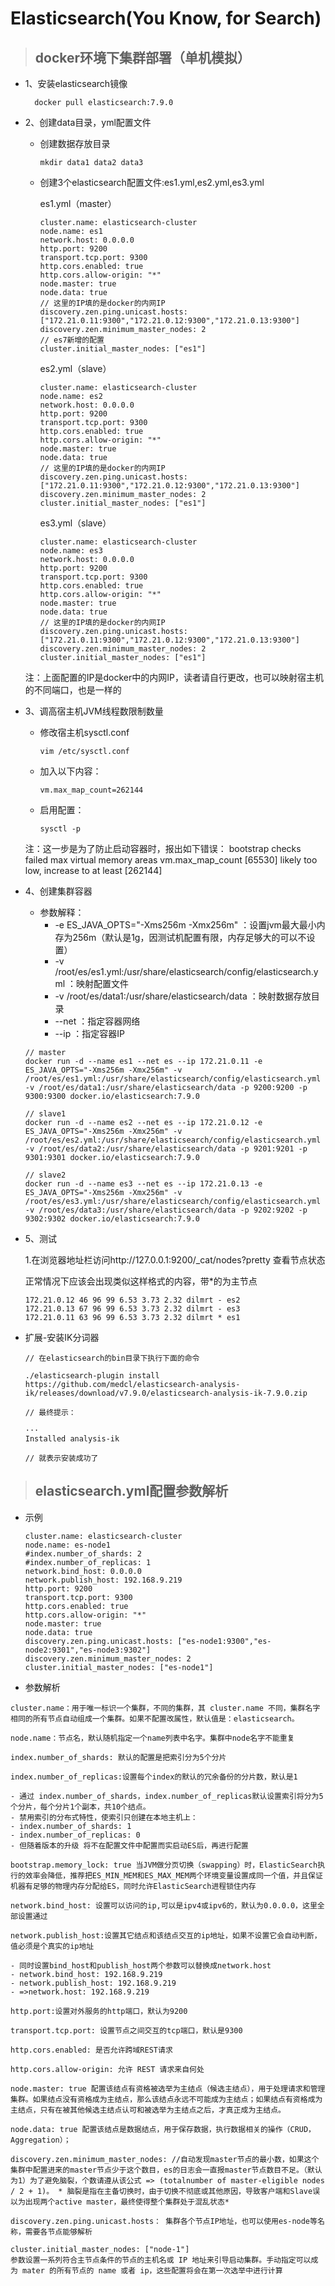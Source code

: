 # Elasticsearch(You Know, for Search)

> ## docker环境下集群部署（单机模拟）

- 1、安装elasticsearch镜像

        docker pull elasticsearch:7.9.0
- 2、创建data目录，yml配置文件

    - 创建数据存放目录
        ```
        mkdir data1 data2 data3
        ```
    - 创建3个elasticsearch配置文件:es1.yml,es2.yml,es3.yml
    
        es1.yml（master）
        ```
        cluster.name: elasticsearch-cluster
        node.name: es1
        network.host: 0.0.0.0
        http.port: 9200
        transport.tcp.port: 9300
        http.cors.enabled: true
        http.cors.allow-origin: "*"
        node.master: true
        node.data: true
        // 这里的IP填的是docker的内网IP
        discovery.zen.ping.unicast.hosts: ["172.21.0.11:9300","172.21.0.12:9300","172.21.0.13:9300"]
        discovery.zen.minimum_master_nodes: 2
        // es7新增的配置
        cluster.initial_master_nodes: ["es1"]
        ```
        es2.yml（slave）
        ```
        cluster.name: elasticsearch-cluster
        node.name: es2
        network.host: 0.0.0.0
        http.port: 9200
        transport.tcp.port: 9300
        http.cors.enabled: true
        http.cors.allow-origin: "*"
        node.master: true
        node.data: true
        // 这里的IP填的是docker的内网IP
        discovery.zen.ping.unicast.hosts: ["172.21.0.11:9300","172.21.0.12:9300","172.21.0.13:9300"]
        discovery.zen.minimum_master_nodes: 2
        cluster.initial_master_nodes: ["es1"]
        ```
        es3.yml（slave）
        ```
        cluster.name: elasticsearch-cluster
        node.name: es3
        network.host: 0.0.0.0
        http.port: 9200
        transport.tcp.port: 9300
        http.cors.enabled: true
        http.cors.allow-origin: "*"
        node.master: true
        node.data: true
        // 这里的IP填的是docker的内网IP
        discovery.zen.ping.unicast.hosts: ["172.21.0.11:9300","172.21.0.12:9300","172.21.0.13:9300"]
        discovery.zen.minimum_master_nodes: 2
        cluster.initial_master_nodes: ["es1"]
        ```
    注：上面配置的IP是docker中的内网IP，读者请自行更改，也可以映射宿主机的不同端口，也是一样的

- 3、调高宿主机JVM线程数限制数量

    - 修改宿主机sysctl.conf
        ```
        vim /etc/sysctl.conf
        ```
    - 加入以下内容：
        ```
        vm.max_map_count=262144 
        ```
    - 启用配置：
        ```
        sysctl -p
        ```
    注：这一步是为了防止启动容器时，报出如下错误：
    bootstrap checks failed max virtual memory areas vm.max_map_count [65530] likely too low, increase to at least [262144]

- 4、创建集群容器
    - 参数解释：
        - -e ES_JAVA_OPTS="-Xms256m -Xmx256m" ：设置jvm最大最小内存为256m（默认是1g，因测试机配置有限，内存足够大的可以不设置）
        - -v /root/es/es1.yml:/usr/share/elasticsearch/config/elasticsearch.yml ：映射配置文件
        - -v /root/es/data1:/usr/share/elasticsearch/data ：映射数据存放目录
        - --net ：指定容器网络
        - --ip ：指定容器IP

    ```
    // master
    docker run -d --name es1 --net es --ip 172.21.0.11 -e ES_JAVA_OPTS="-Xms256m -Xmx256m" -v /root/es/es1.yml:/usr/share/elasticsearch/config/elasticsearch.yml -v /root/es/data1:/usr/share/elasticsearch/data -p 9200:9200 -p 9300:9300 docker.io/elasticsearch:7.9.0

    // slave1
    docker run -d --name es2 --net es --ip 172.21.0.12 -e ES_JAVA_OPTS="-Xms256m -Xmx256m" -v /root/es/es2.yml:/usr/share/elasticsearch/config/elasticsearch.yml -v /root/es/data2:/usr/share/elasticsearch/data -p 9201:9201 -p 9301:9301 docker.io/elasticsearch:7.9.0

    // slave2
    docker run -d --name es3 --net es --ip 172.21.0.13 -e ES_JAVA_OPTS="-Xms256m -Xmx256m" -v /root/es/es3.yml:/usr/share/elasticsearch/config/elasticsearch.yml -v /root/es/data3:/usr/share/elasticsearch/data -p 9202:9202 -p 9302:9302 docker.io/elasticsearch:7.9.0
    ```

- 5、测试

    1.在浏览器地址栏访问http://127.0.0.1:9200/_cat/nodes?pretty 查看节点状态

    正常情况下应该会出现类似这样格式的内容，带*的为主节点
    ```
    172.21.0.12 46 96 99 6.53 3.73 2.32 dilmrt - es2
    172.21.0.13 67 96 99 6.53 3.73 2.32 dilmrt - es3
    172.21.0.11 63 96 99 6.53 3.73 2.32 dilmrt * es1
    ```

- 扩展-安装IK分词器
    ```
    // 在elasticsearch的bin目录下执行下面的命令

    ./elasticsearch-plugin install https://github.com/medcl/elasticsearch-analysis-ik/releases/download/v7.9.0/elasticsearch-analysis-ik-7.9.0.zip
    ```
    ```
    // 最终提示：

    ···
    Installed analysis-ik

    // 就表示安装成功了
    ```

> ## elasticsearch.yml配置参数解析

- 示例
    ```
    cluster.name: elasticsearch-cluster
    node.name: es-node1
    #index.number_of_shards: 2
    #index.number_of_replicas: 1
    network.bind_host: 0.0.0.0
    network.publish_host: 192.168.9.219
    http.port: 9200
    transport.tcp.port: 9300
    http.cors.enabled: true
    http.cors.allow-origin: "*"
    node.master: true 
    node.data: true  
    discovery.zen.ping.unicast.hosts: ["es-node1:9300","es-node2:9301","es-node3:9302"]
    discovery.zen.minimum_master_nodes: 2
    cluster.initial_master_nodes: ["es-node1"]
    ```

- 参数解析

```
cluster.name：用于唯一标识一个集群，不同的集群，其 cluster.name 不同，集群名字相同的所有节点自动组成一个集群。如果不配置改属性，默认值是：elasticsearch。

node.name：节点名，默认随机指定一个name列表中名字。集群中node名字不能重复

index.number_of_shards: 默认的配置是把索引分为5个分片

index.number_of_replicas:设置每个index的默认的冗余备份的分片数，默认是1
```

    - 通过 index.number_of_shards，index.number_of_replicas默认设置索引将分为5个分片，每个分片1个副本，共10个结点。
    - 禁用索引的分布式特性，使索引只创建在本地主机上：
    - index.number_of_shards: 1
    - index.number_of_replicas: 0
    - 但随着版本的升级 将不在配置文件中配置而实启动ES后，再进行配置
    
```
bootstrap.memory_lock: true 当JVM做分页切换（swapping）时，ElasticSearch执行的效率会降低，推荐把ES_MIN_MEM和ES_MAX_MEM两个环境变量设置成同一个值，并且保证机器有足够的物理内存分配给ES，同时允许ElasticSearch进程锁住内存

network.bind_host: 设置可以访问的ip,可以是ipv4或ipv6的，默认为0.0.0.0，这里全部设置通过

network.publish_host:设置其它结点和该结点交互的ip地址，如果不设置它会自动判断，值必须是个真实的ip地址
```

    - 同时设置bind_host和publish_host两个参数可以替换成network.host
    - network.bind_host: 192.168.9.219
    - network.publish_host: 192.168.9.219
    - =>network.host: 192.168.9.219

```
http.port:设置对外服务的http端口，默认为9200

transport.tcp.port: 设置节点之间交互的tcp端口，默认是9300

http.cors.enabled: 是否允许跨域REST请求

http.cors.allow-origin: 允许 REST 请求来自何处

node.master: true 配置该结点有资格被选举为主结点（候选主结点），用于处理请求和管理集群。如果结点没有资格成为主结点，那么该结点永远不可能成为主结点；如果结点有资格成为主结点，只有在被其他候选主结点认可和被选举为主结点之后，才真正成为主结点。

node.data: true 配置该结点是数据结点，用于保存数据，执行数据相关的操作（CRUD，Aggregation）；

discovery.zen.minimum_master_nodes: //自动发现master节点的最小数，如果这个集群中配置进来的master节点少于这个数目，es的日志会一直报master节点数目不足。（默认为1）为了避免脑裂，个数请遵从该公式 => (totalnumber of master-eligible nodes / 2 + 1)。 * 脑裂是指在主备切换时，由于切换不彻底或其他原因，导致客户端和Slave误以为出现两个active master，最终使得整个集群处于混乱状态*

discovery.zen.ping.unicast.hosts： 集群各个节点IP地址，也可以使用es-node等名称，需要各节点能够解析
    
cluster.initial_master_nodes: ["node-1"]
参数设置一系列符合主节点条件的节点的主机名或 IP 地址来引导启动集群。手动指定可以成为 mater 的所有节点的 name 或者 ip，这些配置将会在第一次选举中进行计算
```